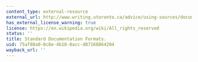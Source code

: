 ```yaml
---
content_type: external-resource
external_url: http://www.writing.utoronto.ca/advice/using-sources/documentation
has_external_license_warning: true
license: https://en.wikipedia.org/wiki/All_rights_reserved
status: ''
title: Standard Documentation Formats.
uid: 75af88a0-0c8e-4b18-8acc-d87168864204
wayback_url: ''
---
```

